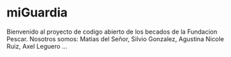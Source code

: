 # miGuardia
Bienvenido al proyecto de codigo abierto de los becados de la Fundacion Pescar.
Nosotros somos:
Matias del Señor,
Silvio Gonzalez,
Agustina Nicole Ruiz,
Axel Leguero
...
